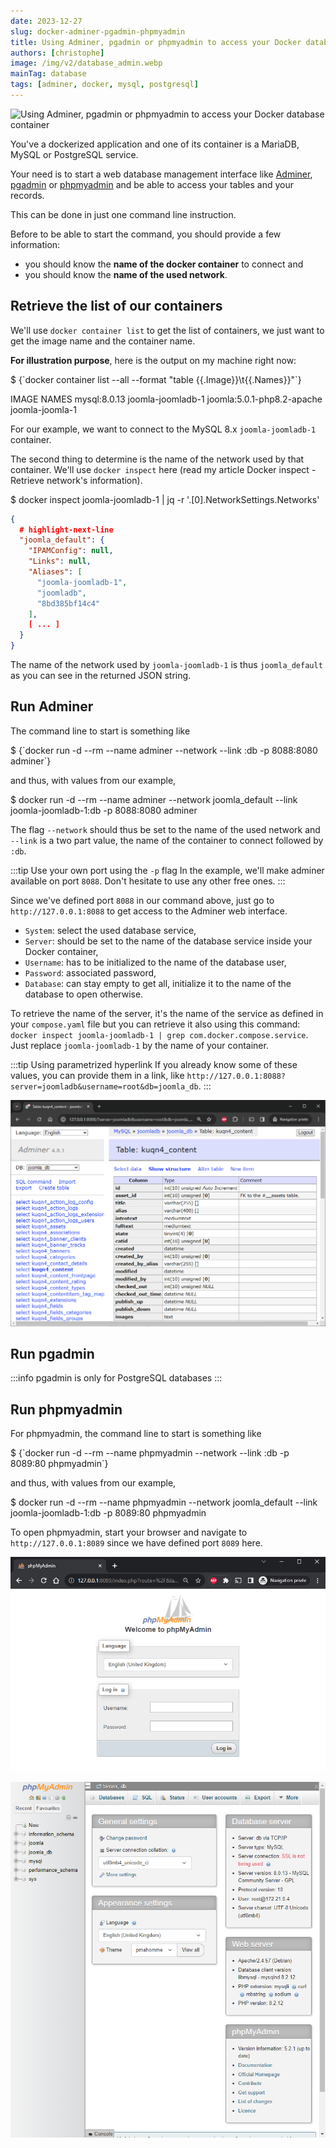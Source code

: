 ```yaml
---
date: 2023-12-27
slug: docker-adminer-pgadmin-phpmyadmin
title: Using Adminer, pgadmin or phpmyadmin to access your Docker database container
authors: [christophe]
image: /img/v2/database_admin.webp
mainTag: database
tags: [adminer, docker, mysql, postgresql]
---
```

![Using Adminer, pgadmin or phpmyadmin to access your Docker database container](/img/v2/database_admin.webp)

You've a dockerized application and one of its container is a MariaDB, MySQL or PostgreSQL service.

Your need is to start a web database management interface like [Adminer](https://hub.docker.com/_/adminer/), [pgadmin](https://hub.docker.com/r/dpage/pgadmin4/) or [phpmyadmin](https://hub.docker.com/_/phpmyadmin) and be able to access your tables and your records.

This can be done in just one command line instruction.

<!-- truncate -->

Before to be able to start the command, you should provide a few information:

* you should know the **name of the docker container** to connect and
* you should know the **name of the used network**.

## Retrieve the list of our containers

We'll use `docker container list` to get the list of containers, we just want to get the image name and the container name.

**For illustration purpose**, here is the output on my machine right now:

<Terminal>
$ {`docker container list --all --format "table {{.Image}}\t{{.Names}}"`}

IMAGE                        NAMES
mysql:8.0.13                 joomla-joomladb-1
joomla:5.0.1-php8.2-apache   joomla-joomla-1
</Terminal>

For our example, we want to connect to the MySQL 8.x `joomla-joomladb-1` container.

The second thing to determine is the name of the network used by that container. We'll use `docker inspect` here (read my article <Link to="/blog/docker-inspect">Docker inspect - Retrieve network's information</Link>).

<Terminal>
$ docker inspect joomla-joomladb-1 | jq -r '.[0].NetworkSettings.Networks'
</Terminal>

```json
{
  # highlight-next-line
  "joomla_default": {
    "IPAMConfig": null,
    "Links": null,
    "Aliases": [
      "joomla-joomladb-1",
      "joomladb",
      "8bd385bf14c4"
    ],
    [ ... ]
  }
}
```

The name of the network used by `joomla-joomladb-1` is thus `joomla_default` as you can see in the returned JSON string.

## Run Adminer

The command line to start is something like

<Terminal>
$ {`docker run -d --rm --name adminer --network <network_name> --link <container-name>:db -p 8088:8080 adminer`}
</Terminal>

and thus, with values from our example,

<Terminal>
$ docker run -d --rm --name adminer --network joomla_default --link joomla-joomladb-1:db -p 8088:8080 adminer
</Terminal>

The flag `--network` should thus be set to the name of the used network and `--link` is a two part value, the name of the container to connect followed by `:db`.

:::tip Use your own port using the `-p` flag
In the example, we'll make adminer available on port `8088`. Don't hesitate to use any other free ones.
:::

Since we've defined port `8088` in our command above, just go to `http://127.0.0.1:8088` to get access to the Adminer web interface.

* `System`: select the used database service,
* `Server`: should be set to the name of the database service inside your Docker container,
* `Username`: has to be initialized to the name of the database user,
* `Password`: associated password,
* `Database`: can stay empty to get all, initialize it to the name of the database to open otherwise.

To retrieve the name of the server, it's the name of the service as defined in your `compose.yaml` file but you can retrieve it also using this command: `docker inspect joomla-joomladb-1 | grep com.docker.compose.service`. Just replace `joomla-joomladb-1` by the name of your container.

:::tip Using parametrized hyperlink
If you already know some of these values, you can provide them in a link, like `http://127.0.0.1:8088?server=joomladb&username=root&db=joomla_db`.
:::

![adminer](./images/adminer.png)

## Run pgadmin

:::info pgadmin is only for PostgreSQL databases
:::

## Run phpmyadmin

For phpmyadmin, the command line to start is something like

<Terminal>
$ {`docker run -d --rm --name phpmyadmin --network <network_name> --link <container-name>:db -p 8089:80 phpmyadmin`}
</Terminal>

and thus, with values from our example,

<Terminal>
$ docker run -d --rm --name phpmyadmin --network joomla_default  --link joomla-joomladb-1:db -p 8089:80 phpmyadmin
</Terminal>

To open phpmyadmin, start your browser and navigate to `http://127.0.0.1:8089` since we have defined port `8089` here.

![phpmyadmin](./images/phpmyadmin.png)

![List of databases](./images/phpmyadmin_databases.png)

